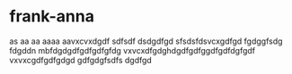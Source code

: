 # frank-anna
as
aa
aa
aaaa
aavxcvxdgdf
sdfsdf
dsdgdfgd
sfsdsfdsvcxgdfgd
fgdggfsdg
fdgddn mbfdgdgdfgdfgdfgfdg
vxvcxdfgdghdgdfgdfggdfgdfdgfgdf
vxvxcgdfgdfgdgd
gdfgdgfsdfs
dgdfgd
